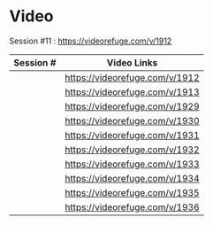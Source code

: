 # Video
Session #11 : https://videorefuge.com/v/1912

| Session # | Video Links|
| --- | ------------------------------ |
| | https://videorefuge.com/v/1912 |
| | https://videorefuge.com/v/1913 |
| | https://videorefuge.com/v/1929 |
| | https://videorefuge.com/v/1930 |
| | https://videorefuge.com/v/1931 |
| | https://videorefuge.com/v/1932 |
| | https://videorefuge.com/v/1933 |
| | https://videorefuge.com/v/1934 |
| | https://videorefuge.com/v/1935 |
| | https://videorefuge.com/v/1936 |
<!--stackedit_data:
eyJoaXN0b3J5IjpbLTExMDEzNjEyM119
-->